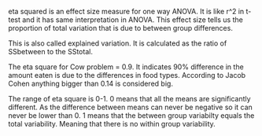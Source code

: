 eta squared is an effect size measure for one way ANOVA.
It is like r^2 in t-test and it has same interpretation in ANOVA. This effect size tells us the proportion of total variation that is due to between group differences.

This is also called explained variation. 
It is calculated as the ratio of SSbetween to the SStotal.

The eta square for Cow problem = 0.9. It indicates 90% difference in the amount eaten is due to the differences in food types. 
According to Jacob Cohen anything bigger than 0.14 is considered big.

The range of eta square is 0-1. 
0 means that all the means are significantly different. As the difference between means can never be negative so it can never be lower than 0.
1 means that the between group variabilty equals the total variability. Meaning that there is no within group variability.